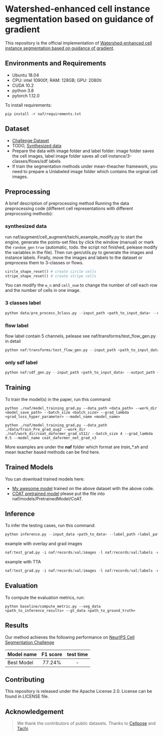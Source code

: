 # Watershed-enhanced cell instance segmentation based on guidance of gradient

This repository is the official implementation of [Watershed-enhanced cell instance segmentation based on guidance of gradient](TBA).

## Environments and Requirements

- Ubuntu 18.04
- CPU: intel 10900f; RAM: 128GB; GPU: 2080ti
- CUDA 10.2
- python 3.8
- pytorch 1.12.0

To install requirements:

```setup
pip install -r naf/requirements.txt
```

## Dataset

- [Challenge Dataset](https://neurips22-cellseg.grand-challenge.org/dataset/)
- TODO, [Synthesized data](TBA)
- Prepare the data with image folder and label folder: image folder saves the cell images, label image folder saves all cell instance/3-classes/flows/sdf labels
- If train the segmentation methods under mean-theacher framework, you need to prepare a Unlabeled image folder which contains the orginal cell images.

## Preprocessing

A brief description of preprocessing method
Running the data preprocessing code (different cell representations with different preprocssing methods):

### synthesized data

run naf/augment/cell_augment/taichi_example_modify.py to start the engine, generate the points-set files by click the window (manual) or mark the ```random_gen``` ```true``` (automatic, todo. the script not finished, pelease modify the variables in the file). Then run gen/utils.py to generate the images and instance labels. Finally, move the images and labels to the dataset or preprocess them to 3-classes or flows.

```python
circle_shape_reset() # create circle cells
stripe_shape_reset() # create stripe cells
```

You can modify the ```w_n``` and ```cell_num``` to change the number of cell each row and the number of cells in one image.

### 3 classes label

```python
python data/pre_process_3class.py --input_path <path_to_input_data> --output_path <path_to_output_data>
```

### flow label

flow label contain 5 channels, pelease see naf/transforms/test_flow_gen.py in detail

```python
python naf/transforms/test_flow_gen.py --input_path <path_to_input_data> --output_path <path_to_output_data>
```

### only sdf label

```python
python naf/sdf_gen.py --input_path <path_to_input_data> --output_path <path_to_output_data>
```

## Training

To train the model(s) in the paper, run this command:

```train
python ./naf/model_training_grad.py --data_path <data_path> --work_dir <model_save_path> --batch_size <batch_size> --grad_lambda <grad_loss_hyper_parameter> --model_name <model_name>
```

```train example
python ./naf/model_training_grad.py --data_path ./data/Train_Pre_grad_aug2 --work_dir ./naf/work_dir/coat_daformer_grad_s512/ --batch_size 4 --grad_lambda 0.5 --model_name coat_daformer_net_grad_v3
```

More examples are under the **naf** folder which format are *train_\*.sh* and mean teacher based methods can be find here.

## Trained Models

You can download trained models here:

- [My awesome model](https://pan.baidu.com/s/1oenPzlN6796AnNBjeQOWUQ?pwd=khak) trained on the above dataset with the above code.
- [COAT pretrained model](https://vcl.ucsd.edu/coat/pretrained/coat_lite_medium_384x384_f9129688.pth) please put the file into naf/models/PretrainedModel/CoAT.

## Inference

To infer the testing cases, run this command:

```python
python inference.py --input_data <path_to_data> --label_path <label_path> --model_name <model_name> --model_path <path_to_trained_model> --output_path <path_to_output_data> 
```

example with overlay and grad images

```python
naf/test_grad.py -i naf/records/val/images -l naf/records/val/labels -o naf/records/results/coat_daformer_grad_v3_s512_o768_mt --model_path naf/work_dir/coat_daformer_grad_v3_s512/coat_daformer_net_grad_v3_mean_teacher --model_name coat_daformer_net_grad_v3 --show_overlay --show_grad --input_size 768
```

example with TTA

```python
naf/test_grad.py -i naf/records/val/images -l naf/records/val/labels -o naf/records/results/coat_daformer_grad_v3_s512_o768_mt --model_path naf/work_dir/coat_daformer_grad_v3_s512/coat_daformer_net_grad_v3_mean_teacher --model_name coat_daformer_net_grad_v3 --show_overlay --show_grad --tta --input_size 768
```

## Evaluation

To compute the evaluation metrics, run:

```eval
python baseline/compute_metric.py --seg_data <path_to_inference_results> --gt_data <path_to_ground_truth>
```

## Results

Our method achieves the following performance on [NeurIPS Cell Segmentation Challenge](https://neurips22-cellseg.grand-challenge.org/neurips22-cellseg/)

| Model name       |  F1 score  | test time |
| ---------------- | :----: | :--------------------: |
| Best Model | 77.24% |         -          |

## Contributing

This repository is released under the Apache License 2.0. License can be found in LICENSE file.

## Acknowledgement

> We thank the contributors of public datasets.
> Thanks to [Cellpose](https://github.com/MouseLand/cellpose) and [Tachi](https://github.com/taichi-dev/taichi).
